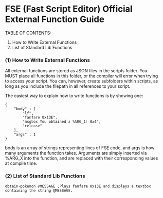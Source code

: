 # FSE (Fast Script Editor) Official External Function Guide

TABLE OF CONTENTS:
1. How to Write External Functions
2. List of Standard Lib Functions

### (1) How to Write External Functions

All external functions are stored as JSON files in the scripts folder. You MUST place all functions in this folder, or the compiler will error when trying to access your script.
You can, however, create subfolders within scripts, as long as you include the filepath in all references to your script.

The easiest way to explain how to write functions is by showing one:
```
{
	"body" : [
		"lf",
		"fanfare 0x13E",
		"msgbox You obtained a %ARG_1! 0x4",
		"release"
	],
	"args" : 1
}
```
body is an array of strings representing lines of FSE code, and args is how many arguments the function takes. Arguments are simply inserted via %ARG_X into the function, and
are replaced with their corresponding values at compile time.

### (2) List of Standard Lib Functions
```
obtain-pokemon @MESSAGE ;Plays fanfare 0x13E and displays a textbox containing the string @MESSAGE.
```
